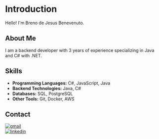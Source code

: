 # Introduction

Hello! I'm Breno de Jesus Benevenuto.

## About Me

I am a backend developer with 3 years of experience specializing in Java and C# with .NET.

## Skills

- **Programming Languages:** C#, JavaScript, Java
- **Backend Technologies:** Java, C#
- **Databases:** SQL, PostgreSQL
- **Other Tools:** Git, Docker, AWS

## Contact

[![gmail](https://img.shields.io/badge/Gmail-D14836?style=for-the-badge&logo=gmail&logoColor=white)](brenobenevenuto@gmail.com)   
[![linkedin](https://img.shields.io/badge/linkedin-0A66C2?style=for-the-badge&logo=linkedin&logoColor=white)](https://www.linkedin.com/in/breno-de-jesus-benevenuto/)
